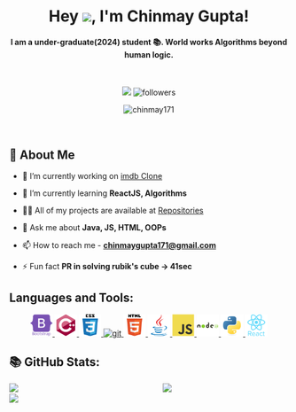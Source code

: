 <h1 align="center">Hey <img src="https://media.giphy.com/media/hvRJCLFzcasrR4ia7z/giphy.gif" width="28">, I'm Chinmay Gupta!</h1>

<h4 align="center">I am a under-graduate(2024) student 📚. World works Algorithms beyond human logic.</h4>
<br/>

<div align="center">

[<img src="https://img.shields.io/badge/linkedin-%230077B5.svg?&style=for-the-badge&logo=linkedin&logoColor=white">](https://www.linkedin.com/in/chinmay-gupta-a0282b1ba/)
<img alt="followers" src="https://img.shields.io/github/followers/chinmay171?color=236ad3&labelColor=1155ba&style=for-the-badge&logo=github&label=Follow"/>
<p align="center"> <img src="https://komarev.com/ghpvc/?username=chinmay171&label=Profile%20views&color=0e75b6&style=flat" alt="chinmay171" /> </p>
  
</div> 
<br/>


## 🧐 About Me
- 🔭 I’m currently working on [imdb Clone](https://github.com/chinmay171/Movies-App)

- 🌱 I’m currently learning **ReactJS, Algorithms**

- 👨‍💻 All of my projects are available at [Repositories](https://github.com/chinmay171?tab=repositories)

- 💬 Ask me about **Java, JS, HTML, OOPs**

- 📫 How to reach me - **chinmaygupta171@gmail.com**

- ⚡ Fun fact **PR in solving rubik's cube -> 41sec**

## Languages and Tools:
<p align="center"> <a href="https://getbootstrap.com" target="_blank" rel="noreferrer"> <img src="https://raw.githubusercontent.com/devicons/devicon/master/icons/bootstrap/bootstrap-plain-wordmark.svg" alt="bootstrap" width="40" height="40"/> </a> <a href="https://www.w3schools.com/cpp/" target="_blank" rel="noreferrer"> <img src="https://raw.githubusercontent.com/devicons/devicon/master/icons/cplusplus/cplusplus-original.svg" alt="cplusplus" width="40" height="40"/> </a> <a href="https://www.w3schools.com/css/" target="_blank" rel="noreferrer"> <img src="https://raw.githubusercontent.com/devicons/devicon/master/icons/css3/css3-original-wordmark.svg" alt="css3" width="40" height="40"/> </a> <a href="https://git-scm.com/" target="_blank" rel="noreferrer"> <img src="https://www.vectorlogo.zone/logos/git-scm/git-scm-icon.svg" alt="git" width="40" height="40"/> </a> <a href="https://www.w3.org/html/" target="_blank" rel="noreferrer"> <img src="https://raw.githubusercontent.com/devicons/devicon/master/icons/html5/html5-original-wordmark.svg" alt="html5" width="40" height="40"/> </a> <a href="https://www.java.com" target="_blank" rel="noreferrer"> <img src="https://raw.githubusercontent.com/devicons/devicon/master/icons/java/java-original.svg" alt="java" width="40" height="40"/> </a> <a href="https://developer.mozilla.org/en-US/docs/Web/JavaScript" target="_blank" rel="noreferrer"> <img src="https://raw.githubusercontent.com/devicons/devicon/master/icons/javascript/javascript-original.svg" alt="javascript" width="40" height="40"/> </a> <a href="https://nodejs.org" target="_blank" rel="noreferrer"> <img src="https://raw.githubusercontent.com/devicons/devicon/master/icons/nodejs/nodejs-original-wordmark.svg" alt="nodejs" width="40" height="40"/> </a> <a href="https://www.python.org" target="_blank" rel="noreferrer"> <img src="https://raw.githubusercontent.com/devicons/devicon/master/icons/python/python-original.svg" alt="python" width="40" height="40"/> </a> <a href="https://reactjs.org/" target="_blank" rel="noreferrer"> <img src="https://raw.githubusercontent.com/devicons/devicon/master/icons/react/react-original-wordmark.svg" alt="react" width="40" height="40"/> </a> </p>

## 📚 GitHub Stats:


<img  src="https://github-readme-stats.vercel.app/api?username=chinmay171&show_icons=true&hide_border=true&theme=tokyonight" width="45%" align="right" >

<img  src="https://github-readme-streak-stats.herokuapp.com/?user=chinmay171&hide_border=true&theme=tokyonight" width="45%" >
<br />

<img src="https://activity-graph.herokuapp.com/graph?username=chinmay171&bg_color=1F222E&color=F8D866&line=F85D7F&point=FFFFFF&hide_border=false" />

<br/>
